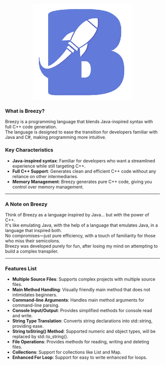 <p align="center"> <img src="https://github.com/PantelisAndrianakis/Breezy/blob/main/logo.png"/></p>

### What is Breezy?

Breezy is a programming language that blends Java-inspired syntax with full C++ code generation.<br>
The language is designed to ease the transition for developers familiar with Java and C#, making programming more intuitive.

### Key Characteristics
- **Java-inspired syntax**: Familiar for developers who want a streamlined experience while still targeting C++.
- **Full C++ Support**: Generates clean and efficient C++ code without any reliance on other intermediaries.
- **Memory Management**: Breezy generates pure C++ code, giving you control over memory management.

---

### A Note on Breezy

Think of Breezy as a language inspired by Java... but with the power of C++.<br>
It's like emulating Java, with the help of a language that emulates Java, in a language that inspired both.<br>
No compromises—just pure efficiency, with a touch of familiarity for those who miss their semicolons.<br>
Breezy was developed purely for fun, after losing my mind on attempting to build a complex transpiler.

---

### Features List
- **Multiple Source Files**: Supports complex projects with multiple source files.
- **Main Method Handling**: Visually friendly main method that does not intimidates beginners.
- **Command-line Arguments**: Handles main method arguments for command-line parsing.
- **Console Input/Output**: Provides simplified methods for console read and write.
- **String Type Translation**: Converts string declarations into std::string, providing ease.
- **String toString() Method**: Supported numeric and object types, will be replaced by std::to_string().
- **File Operations**: Provides methods for reading, writing and deleting files.
- **Collections**: Support for collections like List and Map.
- **Enhanced For Loop**: Support for easy to write enhanced for loops.
